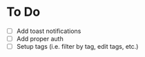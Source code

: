 # To Do

- [ ] Add toast notifications
- [ ] Add proper auth
- [ ] Setup tags (i.e. filter by tag, edit tags, etc.)
